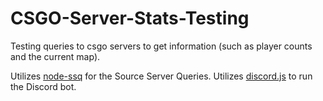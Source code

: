 # CSGO-Server-Stats-Testing
Testing queries to csgo servers to get information (such as player counts and the current map).

Utilizes [node-ssq](https://github.com/gpittarelli/node-ssq) for the Source Server Queries.
Utilizes [discord.js](https://discord.js.org/) to run the Discord bot.
